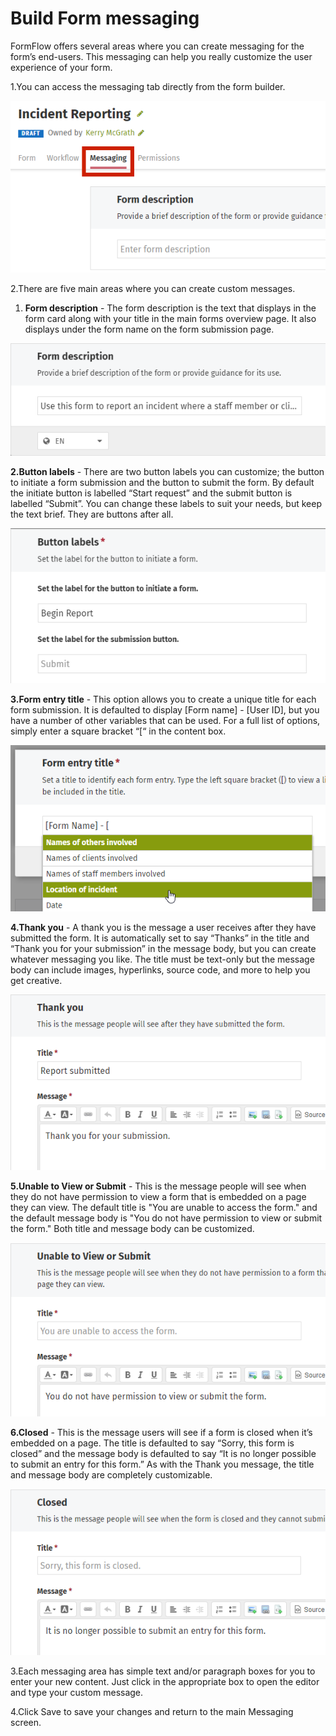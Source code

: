 # Build Form messaging



FormFlow offers several areas where you can create messaging for the form’s end-users. This messaging can help you really customize the user experience of your form.

1.You can access the messaging tab directly from the form builder.  


![](../../../.gitbook/assets/1%20%28103%29.png)



2.There are five main areas where you can create custom messages.

1. **Form description** - The form description is the text that displays in the form card along with your title in the main forms overview page. It also displays under the form name on the form submission page. 

![](../../../.gitbook/assets/2%20%2891%29.png)

**2.Button labels** - There are two button labels you can customize; the button to initiate a form submission and the button to submit the form. By default the initiate button is labelled “Start request” and the submit button is labelled “Submit”. You can change these labels to suit your needs, but keep the text brief. They are buttons after all.

![](../../../.gitbook/assets/3%20%283%29.png)

**3.Form entry title** - This option allows you to create a unique title for each form submission. It is defaulted to display \[Form name\] - \[User ID\], but you have a number of other variables that can be used. For a full list of options, simply enter a square bracket “\[“ in the content box.

![](../../../.gitbook/assets/4%20%2852%29.png)

**4.Thank you** - A thank you is the message a user receives after they have submitted the form. It is automatically set to say “Thanks” in the title and “Thank you for your submission” in the message body, but you can create whatever messaging you like. The title must be text-only but the message body can include images, hyperlinks, source code, and more to help you get creative.

![](../../../.gitbook/assets/5%20%2813%29.png)

**5.Unable to View or Submit** -  This is the message people will see when they do not have permission to view a form that is embedded on a page they can view. The default title is "You are unable to access the form." and the default message body is "You do not have permission to view or submit the form." Both title and message body can be customized.

![](../../../.gitbook/assets/6%20%289%29.png)

**6.Closed** - This is the message users will see if a form is closed when it’s embedded on a page. The title is defaulted to say “Sorry, this form is closed” and the message body is defaulted to say “It is no longer possible to submit an entry for this form.” As with the Thank you message, the title and message body are completely customizable. 

![](../../../.gitbook/assets/7%20%287%29.png)



3.Each messaging area has simple text and/or paragraph boxes for you to enter your new content. Just click in the appropriate box to open the editor and type your custom message.

4.Click Save to save your changes and return to the main Messaging screen.

